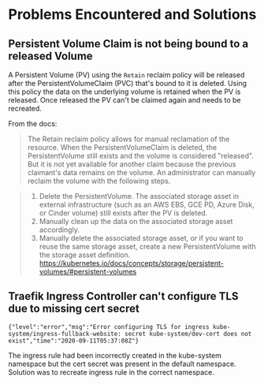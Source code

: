 # Problems Encountered and Solutions

## Persistent Volume Claim is not being bound to a released Volume

A Persistent Volume (PV) using the `Retain` reclaim policy will be released after the PersistentVolumeClaim (PVC) that's bound to it is deleted. Using this policy the data  on the underlying volume is retained when the PV is released. Once released the PV can't be claimed again and needs to be recreated.

From the docs:

> The Retain reclaim policy allows for manual reclamation of the resource. When the PersistentVolumeClaim is deleted, the PersistentVolume still exists and the volume is considered "released". But it is not yet available for another claim because the previous claimant's data remains on the volume. An administrator can manually reclaim the volume with the following steps.

>    1. Delete the PersistentVolume. The associated storage asset in external infrastructure (such as an AWS EBS, GCE PD, Azure Disk, or Cinder volume) still exists after the PV is deleted.
>    2. Manually clean up the data on the associated storage asset accordingly.
>    3. Manually delete the associated storage asset, or if you want to reuse the same storage asset, create a new PersistentVolume with the storage asset definition.
https://kubernetes.io/docs/concepts/storage/persistent-volumes/#persistent-volumes


## Traefik Ingress Controller can't configure TLS due to missing cert secret

```
{"level":"error","msg":"Error configuring TLS for ingress kube-system/ingress-fullback-website: secret kube-system/dev-cert does not exist","time":"2020-09-11T05:37:08Z"}
```

The ingress rule had  been incorrectly created in the kube-system namespace but the cert secret was present in the default namespace. Solution was to recreate ingress rule in the correct namespace.
